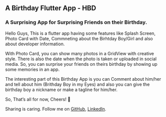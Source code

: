 ## A Birthday Flutter App - HBD

### A Surprising App for Surprising Friends on their Birthday.

Hello Guys, This is a flutter app having some features like Splash Screen, Photo Card with Date, Commneting about the Birhtday Boy/Girl and also about developer information.

With Photo Card, you can show many photos in a GridView with creative style. There is also the date when the photo is taken or uploaded in social media. So, you can surprise your friends on theirs birthday by showing up some memories in an app.

The interesting part of this Birthday App is you can Comment about him/her and tell about him (Brithday Boy in my Eyes) and also you can give the birthday boy a nickname or make a tagline for him/her.

So, That’s all for now, Cheers! 🍷

Sharing is caring. Follow me on [GitHub](https://github.com/Jyoti-Chakma), [LinkedIn](http://linkedin.com/in/jyoti-chakma).
